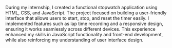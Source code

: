 During my internship, I created a functional stopwatch application using HTML, CSS, and JavaScript. The project focused on building a user-friendly interface that allows users to start, stop, and reset the timer easily. I implemented features such as lap time recording and a responsive design, ensuring it works seamlessly across different devices. This experience enhanced my skills in JavaScript functionality and front-end development, while also reinforcing my understanding of user interface design.
